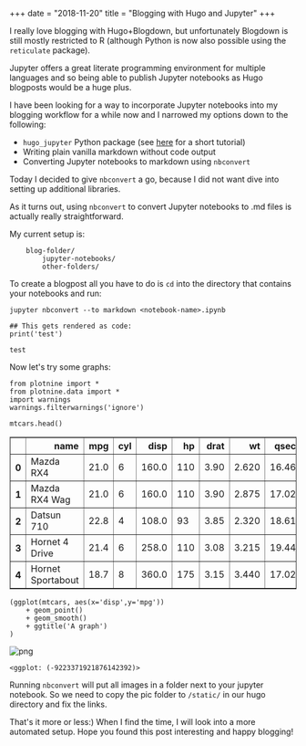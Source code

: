
+++
date = "2018-11-20"
title = "Blogging with Hugo and Jupyter"
+++

I really love blogging with Hugo+Blogdown, but unfortunately Blogdown is still mostly restricted to R (although Python is now also possible using the `reticulate` package).

Jupyter offers a great literate programming environment for multiple languages and so being able to publish Jupyter notebooks as Hugo blogposts would be a huge plus. 

I have been looking for a way to incorporate Jupyter notebooks into my blogging workflow for a while now and I narrowed my options down to the following:

- `hugo_jupyter` Python package (see [here](http://journalpanic.com/post/blogging-with-hugo-and-jupyter-notebooks/) for a short tutorial)
- Writing plain vanilla markdown without code output
- Converting Jupyter notebooks to markdown using `nbconvert`

Today I decided to give `nbconvert` a go, because I did not want dive into setting up additional libraries.

As it turns out, using `nbconvert` to convert Jupyter notebooks to .md files is actually really straightforward.

My current setup is:

```
    blog-folder/
        jupyter-notebooks/
        other-folders/
```

To create a blogpost all you have to do is `cd` into the directory that contains your notebooks and run:

```
jupyter nbconvert --to markdown <notebook-name>.ipynb
```


```
## This gets rendered as code:
print('test')
```

    test
    

Now let's try some graphs:


```
from plotnine import *
from plotnine.data import *
import warnings
warnings.filterwarnings('ignore')
```


```
mtcars.head()
```




<div>
<style scoped>
    .dataframe tbody tr th:only-of-type {
        vertical-align: middle;
    }

    .dataframe tbody tr th {
        vertical-align: top;
    }

    .dataframe thead th {
        text-align: right;
    }
</style>
<table border="1" class="dataframe">
  <thead>
    <tr style="text-align: right;">
      <th></th>
      <th>name</th>
      <th>mpg</th>
      <th>cyl</th>
      <th>disp</th>
      <th>hp</th>
      <th>drat</th>
      <th>wt</th>
      <th>qsec</th>
      <th>vs</th>
      <th>am</th>
      <th>gear</th>
      <th>carb</th>
    </tr>
  </thead>
  <tbody>
    <tr>
      <th>0</th>
      <td>Mazda RX4</td>
      <td>21.0</td>
      <td>6</td>
      <td>160.0</td>
      <td>110</td>
      <td>3.90</td>
      <td>2.620</td>
      <td>16.46</td>
      <td>0</td>
      <td>1</td>
      <td>4</td>
      <td>4</td>
    </tr>
    <tr>
      <th>1</th>
      <td>Mazda RX4 Wag</td>
      <td>21.0</td>
      <td>6</td>
      <td>160.0</td>
      <td>110</td>
      <td>3.90</td>
      <td>2.875</td>
      <td>17.02</td>
      <td>0</td>
      <td>1</td>
      <td>4</td>
      <td>4</td>
    </tr>
    <tr>
      <th>2</th>
      <td>Datsun 710</td>
      <td>22.8</td>
      <td>4</td>
      <td>108.0</td>
      <td>93</td>
      <td>3.85</td>
      <td>2.320</td>
      <td>18.61</td>
      <td>1</td>
      <td>1</td>
      <td>4</td>
      <td>1</td>
    </tr>
    <tr>
      <th>3</th>
      <td>Hornet 4 Drive</td>
      <td>21.4</td>
      <td>6</td>
      <td>258.0</td>
      <td>110</td>
      <td>3.08</td>
      <td>3.215</td>
      <td>19.44</td>
      <td>1</td>
      <td>0</td>
      <td>3</td>
      <td>1</td>
    </tr>
    <tr>
      <th>4</th>
      <td>Hornet Sportabout</td>
      <td>18.7</td>
      <td>8</td>
      <td>360.0</td>
      <td>175</td>
      <td>3.15</td>
      <td>3.440</td>
      <td>17.02</td>
      <td>0</td>
      <td>0</td>
      <td>3</td>
      <td>2</td>
    </tr>
  </tbody>
</table>
</div>




```
(ggplot(mtcars, aes(x='disp',y='mpg'))
    + geom_point()
    + geom_smooth()
    + ggtitle('A graph')
)
```


![png](/img/jupter-notebooks-hugo_files/jupter-notebooks-hugo_5_0.png)





    <ggplot: (-9223371921876142392)>



Running `nbconvert` will put all images in a folder next to your jupyter notebook. So we need to copy the pic folder to `/static/` in our hugo directory and fix the links.

That's it more or less:) When I find the time, I will look into a more automated setup. Hope you found this post interesting and happy blogging!
